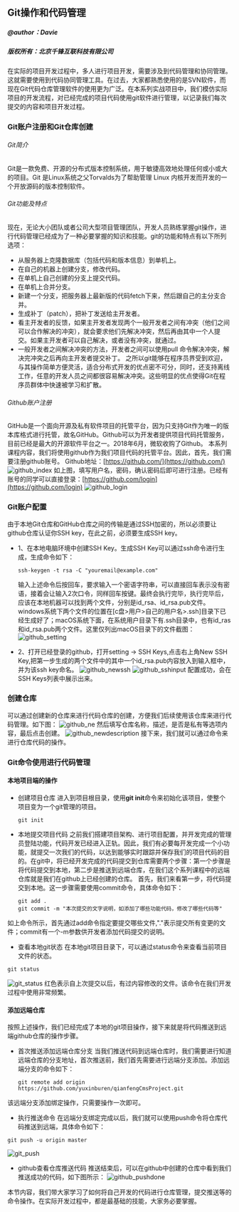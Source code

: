 ## Git操作和代码管理
##### @author：Davie
##### 版权所有：北京千锋互联科技有限公司

在实际的项目开发过程中，多人进行项目开发，需要涉及到代码管理和协同管理。这就需要使用到代码协同管理工具。在过去，大家都熟悉使用的是SVN软件，而现在Git代码仓库管理软件的使用更为广泛。在本系列实战项目中，我们模仿实际项目的开发流程，对已经完成的项目代码使用git软件进行管理，以记录我们每次提交的内容和项目开发过程。
### Git账户注册和Git仓库创建
###### Git简介
Git是一款免费、开源的分布式版本控制系统，用于敏捷高效地处理任何或小或大的项目。Git 是Linux系统之父Torvalds为了帮助管理 Linux 内核开发而开发的一个开放源码的版本控制软件。
###### Git功能及特点
现在，无论大小团队或者公司大型项目管理团队，开发人员熟练掌握git操作，进行代码管理已经成为了一种必要掌握的知识和技能。git的功能和特点有以下所列选项：
* 从服务器上克隆数据库（包括代码和版本信息）到单机上。
* 在自己的机器上创建分支，修改代码。
* 在单机上自己创建的分支上提交代码。
* 在单机上合并分支。
* 新建一个分支，把服务器上最新版的代码fetch下来，然后跟自己的主分支合并。
* 生成补丁（patch），把补丁发送给主开发者。
* 看主开发者的反馈，如果主开发者发现两个一般开发者之间有冲突（他们之间可以合作解决的冲突），就会要求他们先解决冲突，然后再由其中一个人提交。如果主开发者可以自己解决，或者没有冲突，就通过。
* 一般开发者之间解决冲突的方法，开发者之间可以使用pull 命令解决冲突，解决完冲突之后再向主开发者提交补丁。
之所以git能够在程序员界受到欢迎，与其操作简单方便灵活，适合分布式开发的优点密不可分，同时，还支持离线工作，任意的开发人员之间都很容易解决冲突。这些明显的优点使得Git在程序员群体中快速被学习和扩散。
###### Github账户注册
GitHub是一个面向开源及私有软件项目的托管平台，因为只支持Git作为唯一的版本库格式进行托管，故名GitHub。Github可以为开发者提供项目代码托管服务，目前已经是最大的开源软件平台之一。2018年6月，微软收购了Github。
本系列课程内容，我们将使用github作为我们项目代码的托管平台。因此，首先，我们需要注册github账号。
Github地址：[https://github.com/](https://github.com/)
![github_index](15546862223585/github_index.png)
如上图，填写用户名，密码，确认密码后即可进行注册。已经有账号的同学可以直接登录：[https://github.com/login](https://github.com/login)
![github_login](15546862223585/github_login.png)

### Git账户配置
由于本地Git仓库和GitHub仓库之间的传输是通过SSH加密的，所以必须要让github仓库认证你SSH key，在此之前，必须要生成SSH key。
* 1、在本地电脑环境中创建SSH Key。生成SSH Key可以通过ssh命令进行生成，生成命令如下：
    
    ```
    ssh-keygen -t rsa -C "youremail@example.com"
    ```
    输入上述命令后按回车，要求输入一个密语字符串，可以直接回车表示没有密语，接着会让输入2次口令，同样回车按键。最终会执行完毕，执行完毕后，应该在本地机器可以找到两个文件，分别是id_rsa、id_rsa.pub文件。windows系统下两个文件的位置在[c盘>用户>自己的用户名>.ssh]目录下已经生成好了；macOS系统下面，在系统用户目录下有.ssh目录中，也有id_ras和id_rsa.pub两个文件。这里仅列出macOS目录下的文件截图：
![github_setting](15546862223585/github_setting.png)

* 2、打开已经登录的github，打开setting -> SSH Keys,点击右上角New SSH Key,把第一步生成的两个文件中的其中一个id_rsa.pub内容放入到输入框中，并为该ssh key命名。
![github_newssh](15546862223585/github_newssh.png)
![github_sshinput](15546862223585/github_sshinput.png)
配置成功，会在SSH Keys列表中展示出来。
    
### 创建仓库
可以通过创建新的仓库来进行代码仓库的创建，方便我们后续使用该仓库来进行代码管理。如下图：
![github_ne](15546862223585/github_new.png)
然后填写仓库名称，描述，是否是私有等选项内容，最后点击创建。
![github_newdescription](15546862223585/github_newdescription.png)
接下来，我们就可以通过命令来进行仓库代码的操作。
### Git命令使用进行代码管理
#### 本地项目端的操作
* 创建项目仓库
进入到项目根目录，使用**git init**命令来初始化该项目，使整个项目变为一个git管理的项目。

    ```
    git init
    ```

* 本地提交项目代码
之前我们搭建项目架构、进行项目配置，并开发完成的管理员登陆功能，代码开发已经进入正轨。因此，我们有必要每开发完成一个小功能，就提交一次我们的代码，以达到能够实时跟踪并保存我们的项目代码的目的。在git中，将已经开发完成的代码提交到仓库需要两个步骤：第一个步骤是将代码提交到本地，第二步是推送到远端仓库，在我们这个系列课程中的远端仓库就是我们在github上已经创建的仓库。
首先，我们来看第一步，将代码提交到本地。这一步骤需要使用commit命令，具体命令如下：

    ```
    git add .
    git commit -m "本次提交的文字说明，如添加了哪些功能代码，修改了哪些代码等"
    ```
如上命令所示，首先通过add命令指定要提交哪些文件,"."表示提交所有变更的文件；commit有一个-m参数供开发者添加代码提交的说明。
* 查看本地git状态
在本地git项目目录下，可以通过status命令来查看当前项目文件的状态。
```
git status
```
![git_status](15546862223585/git_status.png)
红色表示自上次提交以后，有过内容修改的文件。该命令在我们开发过程中使用非常频繁。

#### 添加远端仓库
按照上述操作，我们已经完成了本地的git项目操作，接下来就是将代码推送到远端github仓库的操作步骤。
* 首次推送添加远端仓库分支
当我们推送代码到远端仓库时，我们需要进行知道远端仓库的分支地址，首次推送前，我们首先需要进行远端分支添加。添加远端分支的命令如下：

    ```
    git remote add origin https://github.com/yuxinburen/qianfengCmsProject.git
    ```
该远端分支添加绑定操作，只需要操作一次即可。

* 执行推送命令
在远端分支绑定完成以后，我们就可以使用push命令将仓库代码推送到远端，具体命令如下：
```
git push -u origin master
```
![git_push](15546862223585/git_push.png)

* github查看仓库推送代码
推送结束后，可以在github中创建的仓库中看到我们推送成功的代码，如下图所示：
![github_pushdone](15546862223585/github_pushdone.png)

本节内容，我们带大家学习了如何将自己开发的代码进行仓库管理，提交推送等的命令操作。在实际开发过程中，都是最基础的技能，大家务必要掌握。
